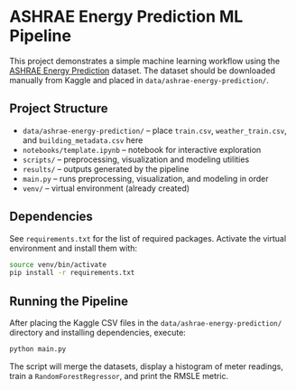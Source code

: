 # ASHRAE Energy Prediction ML Pipeline

This project demonstrates a simple machine learning workflow using the [ASHRAE Energy Prediction](https://www.kaggle.com/c/ashrae-energy-prediction) dataset. The dataset should be downloaded manually from Kaggle and placed in `data/ashrae-energy-prediction/`.

## Project Structure
- `data/ashrae-energy-prediction/` – place `train.csv`, `weather_train.csv`, and `building_metadata.csv` here
- `notebooks/template.ipynb` – notebook for interactive exploration
- `scripts/` – preprocessing, visualization and modeling utilities
- `results/` – outputs generated by the pipeline
- `main.py` – runs preprocessing, visualization, and modeling in order
- `venv/` – virtual environment (already created)

## Dependencies
See `requirements.txt` for the list of required packages. Activate the virtual environment and install them with:

```bash
source venv/bin/activate
pip install -r requirements.txt
```

## Running the Pipeline
After placing the Kaggle CSV files in the `data/ashrae-energy-prediction/` directory and installing dependencies, execute:

```bash
python main.py
```

The script will merge the datasets, display a histogram of meter readings, train a `RandomForestRegressor`, and print the RMSLE metric.
